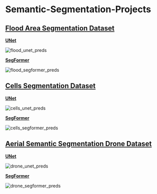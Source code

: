 # Semantic-Segmentation-Projects

## [Flood Area Segmentation Dataset](https://www.kaggle.com/datasets/faizalkarim/flood-area-segmentation)

**[UNet](https://arxiv.org/abs/1505.04597)**

![flood_unet_preds](https://github.com/bekhzod-olimov/Semantic-Segmentation-Projects/assets/50166164/34557831-6498-41fa-84e7-7fa939b80cfc)

**[SegFormer](https://arxiv.org/abs/2105.15203)**

![flood_segformer_preds](https://github.com/bekhzod-olimov/Semantic-Segmentation-Projects/assets/50166164/007053a7-2e69-4f6d-bacc-52ee362475c3)

## [Cells Segmentation Dataset](https://drive.google.com/file/d/1c4oON03uBSxcGlluBFHTtkhFibUPSWs7/view)

**[UNet](https://arxiv.org/abs/1505.04597)**

![cells_unet_preds](https://github.com/bekhzod-olimov/Semantic-Segmentation-Projects/assets/50166164/a98371c9-c023-4590-9873-aece8ca233b5)

**[SegFormer](https://arxiv.org/abs/2105.15203)**

![cells_segformer_preds](https://github.com/bekhzod-olimov/Semantic-Segmentation-Projects/assets/50166164/8bcc583d-22cf-4733-bb0b-3a3080e1ff55)

## [Aerial Semantic Segmentation Drone Dataset](https://www.kaggle.com/datasets/bulentsiyah/semantic-drone-dataset)

**[UNet](https://arxiv.org/abs/1505.04597)**

![drone_unet_preds](https://github.com/bekhzod-olimov/Semantic-Segmentation-Projects/assets/50166164/c3f13d69-ecc7-409d-b828-acec764e169a)

**[SegFormer](https://arxiv.org/abs/2105.15203)**

![drone_segformer_preds](https://github.com/bekhzod-olimov/Semantic-Segmentation-Projects/assets/50166164/99375aa1-34aa-4bad-b37e-ce6bedcf2218)


